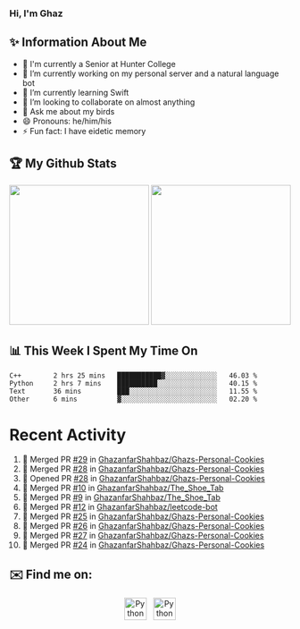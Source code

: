 ### Hi, I'm Ghaz

<!--
**GhazanfarShahbaz/GhazanfarShahbaz** is a ✨ _special_ ✨ repository because its `README.md` (this file) appears on your GitHub profile.

Here are some ideas to get you started:
-->

## ✨ Information About Me 
- 🏫 I'm currently a Senior at Hunter College 
- 🔭 I’m currently working on my personal server and a natural language bot
- 🌱 I’m currently learning Swift 
- 👯 I’m looking to collaborate on almost anything
- 💬 Ask me about my birds
- 😄 Pronouns: he/him/his
- ⚡ Fun fact: I have eidetic memory


## 🏆 My Github Stats
<div>
    <img height="250em" src="https://github-readme-stats.vercel.app/api?username=GhazanfarShahbaz&theme=tokyonight&show_icons=true&hide_border=true&&count_private=true&include_all_commits=true" />
    <img height="250em" src="https://github-readme-stats.vercel.app/api/top-langs/?username=GhazanfarShahbaz&theme=tokyonight&show_icons=true&hide_border=true&&count_private=true&include_all_commits=true" />
</div>

## 📊 This Week I Spent My Time On
<!--START_SECTION:waka-->

```text
C++        2 hrs 25 mins   ███████████▓░░░░░░░░░░░░░   46.03 %
Python     2 hrs 7 mins    ██████████░░░░░░░░░░░░░░░   40.15 %
Text       36 mins         ███░░░░░░░░░░░░░░░░░░░░░░   11.55 %
Other      6 mins          ▓░░░░░░░░░░░░░░░░░░░░░░░░   02.20 %
```

<!--END_SECTION:waka-->

#  Recent Activity 
<!--START_SECTION:activity-->
1. 🎉 Merged PR [#29](https://github.com/GhazanfarShahbaz/Ghazs-Personal-Cookies/pull/29) in [GhazanfarShahbaz/Ghazs-Personal-Cookies](https://github.com/GhazanfarShahbaz/Ghazs-Personal-Cookies)
2. 🎉 Merged PR [#28](https://github.com/GhazanfarShahbaz/Ghazs-Personal-Cookies/pull/28) in [GhazanfarShahbaz/Ghazs-Personal-Cookies](https://github.com/GhazanfarShahbaz/Ghazs-Personal-Cookies)
3. 💪 Opened PR [#28](https://github.com/GhazanfarShahbaz/Ghazs-Personal-Cookies/pull/28) in [GhazanfarShahbaz/Ghazs-Personal-Cookies](https://github.com/GhazanfarShahbaz/Ghazs-Personal-Cookies)
4. 🎉 Merged PR [#10](https://github.com/GhazanfarShahbaz/The_Shoe_Tab/pull/10) in [GhazanfarShahbaz/The_Shoe_Tab](https://github.com/GhazanfarShahbaz/The_Shoe_Tab)
5. 🎉 Merged PR [#9](https://github.com/GhazanfarShahbaz/The_Shoe_Tab/pull/9) in [GhazanfarShahbaz/The_Shoe_Tab](https://github.com/GhazanfarShahbaz/The_Shoe_Tab)
6. 🎉 Merged PR [#12](https://github.com/GhazanfarShahbaz/leetcode-bot/pull/12) in [GhazanfarShahbaz/leetcode-bot](https://github.com/GhazanfarShahbaz/leetcode-bot)
7. 🎉 Merged PR [#25](https://github.com/GhazanfarShahbaz/Ghazs-Personal-Cookies/pull/25) in [GhazanfarShahbaz/Ghazs-Personal-Cookies](https://github.com/GhazanfarShahbaz/Ghazs-Personal-Cookies)
8. 🎉 Merged PR [#26](https://github.com/GhazanfarShahbaz/Ghazs-Personal-Cookies/pull/26) in [GhazanfarShahbaz/Ghazs-Personal-Cookies](https://github.com/GhazanfarShahbaz/Ghazs-Personal-Cookies)
9. 🎉 Merged PR [#27](https://github.com/GhazanfarShahbaz/Ghazs-Personal-Cookies/pull/27) in [GhazanfarShahbaz/Ghazs-Personal-Cookies](https://github.com/GhazanfarShahbaz/Ghazs-Personal-Cookies)
10. 🎉 Merged PR [#24](https://github.com/GhazanfarShahbaz/Ghazs-Personal-Cookies/pull/24) in [GhazanfarShahbaz/Ghazs-Personal-Cookies](https://github.com/GhazanfarShahbaz/Ghazs-Personal-Cookies)
<!--END_SECTION:activity-->



## ✉️ Find me on:
<p align="center">
    <a href="https://www.linkedin.com/in/ghazanfarshahbaz/" target="_blank" rel="noopener noreferrer"> <img src="https://cdn.jsdelivr.net/npm/simple-icons@v3/icons/linkedin.svg" alt="Python" height="40" style="vertical-align:top; margin:4px"></a>
    <a href="mailto:ghazanfarshahbaz2409@gmail.com"> <img src="https://cdn.jsdelivr.net/npm/simple-icons@v3/icons/gmail.svg" alt="Python" height="40" style="vertical-align:top; margin:4px"></a>
</p>

<!-- Themes:
https://github.com/anuraghazra/github-readme-stats/blob/master/themes/README.md -->
